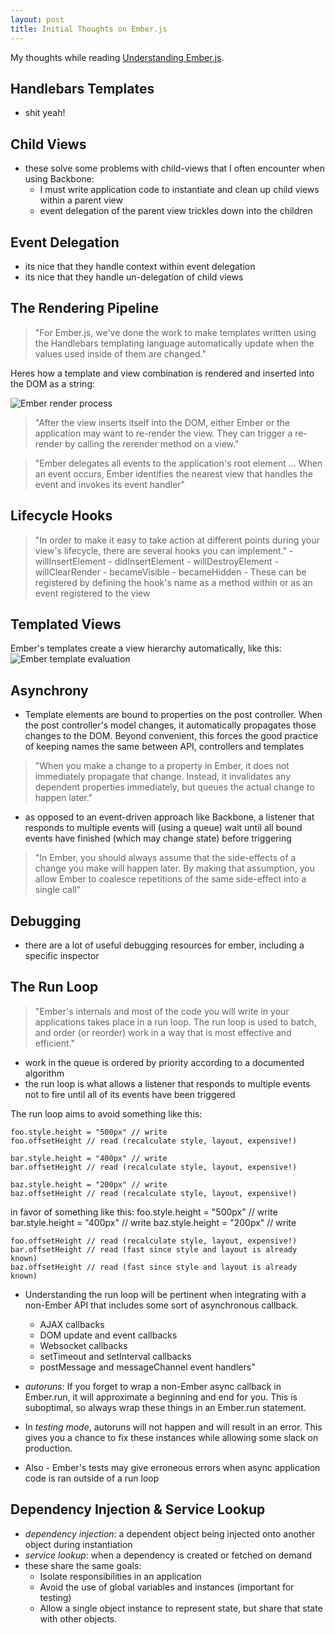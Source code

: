 ```yaml
---
layout: post
title: Initial Thoughts on Ember.js
---
```


My thoughts while reading [Understanding Ember.js](http://guides.emberjs.com/v1.11.0/understanding-ember/the-view-layer/).

## Handlebars Templates
- shit yeah!

## Child Views
- these solve some problems with child-views that I often encounter when using Backbone:
    - I must write application code to instantiate and clean up child views within a parent view
    - event delegation of the parent view trickles down into the children

## Event Delegation
- its nice that they handle context within event delegation
- its nice that they handle un-delegation of child views

## The Rendering Pipeline
> "For Ember.js, we've done the work to make templates written using the Handlebars templating language automatically update when the values used inside of them are changed."

Heres how a template and view combination is rendered and inserted into the DOM as a string:

![Ember render process](http://guides.emberjs.com/v1.11.0/images/view-guide/render-buffer.png)

> "After the view inserts itself into the DOM, either Ember or the application may want to re-render the view. They can trigger a re-render by calling the rerender method on a view."

> "Ember delegates all events to the application's root element ... When an event occurs, Ember identifies the nearest view that handles the event and invokes its event handler"

## Lifecycle Hooks
> "In order to make it easy to take action at different points during your view's lifecycle, there are several hooks you can implement."
    - willInsertElement
    - didInsertElement
    - willDestroyElement
    - willClearRender
    - becameVisible
    - becameHidden
    - These can be registered by defining the hook's name as a method within or as an event registered to the view

## Templated Views
Ember's templates create a view hierarchy automatically, like this:
![Ember template evaluation](http://guides.emberjs.com/v1.11.0/images/view-guide/template-appendChild-interaction.png)

## Asynchrony
- Template elements are bound to properties on the post controller. When the post controller's model changes, it automatically propagates those changes to the DOM. Beyond convenient, this forces the good practice of keeping names the same between API, controllers and templates

> "When you make a change to a property in Ember, it does not immediately propagate that change. Instead, it invalidates any dependent properties immediately, but queues the actual change to happen later."

- as opposed to an event-driven approach like Backbone, a listener that responds to multiple events will (using a queue) wait until all bound events have finished (which may change state) before triggering

> "In Ember, you should always assume that the side-effects of a change you make will happen later. By making that assumption, you allow Ember to coalesce repetitions of the same side-effect into a single call"

## Debugging
- there are a lot of useful debugging resources for ember, including a specific inspector

## The Run Loop
> "Ember's internals and most of the code you will write in your applications takes place in a run loop. The run loop is used to batch, and order (or reorder) work in a way that is most effective and efficient."

- work in the queue is ordered by priority according to a documented algorithm
- the run loop is what allows a listener that responds to multiple events not to fire until all of its events have been triggered

The run loop aims to avoid something like this:
    
    foo.style.height = "500px" // write
    foo.offsetHeight // read (recalculate style, layout, expensive!)

    bar.style.height = "400px" // write
    bar.offsetHeight // read (recalculate style, layout, expensive!)

    baz.style.height = "200px" // write
    baz.offsetHeight // read (recalculate style, layout, expensive!)

in favor of something like this:
    foo.style.height = "500px" // write
    bar.style.height = "400px" // write
    baz.style.height = "200px" // write

    foo.offsetHeight // read (recalculate style, layout, expensive!)
    bar.offsetHeight // read (fast since style and layout is already known)
    baz.offsetHeight // read (fast since style and layout is already known)

- Understanding the run loop will be pertinent when integrating with a non-Ember API that includes some sort of asynchronous callback.
    * AJAX callbacks
    * DOM update and event callbacks
    * Websocket callbacks
    * setTimeout and setInterval callbacks
    * postMessage and messageChannel event handlers"

- *autoruns*: If you forget to wrap a non-Ember async callback in Ember.run, it will approximate a beginning and end for you. This is suboptimal, so always wrap these things in an Ember.run statement.
- In *testing mode*, autoruns will not happen and will result in an error. This gives you a chance to fix these instances while allowing some slack on production.
- Also - Ember's tests may give erroneous errors when async application code is ran outside of a run loop

## Dependency Injection & Service Lookup
- *dependency injection*: a dependent object being injected onto another object during instantiation
- *service lookup*: when a dependency is created or fetched on demand
- these share the same goals:
    + Isolate responsibilities in an application
    + Avoid the use of global variables and instances (important for testing)
    + Allow a single object instance to represent state, but share that state with other objects.


